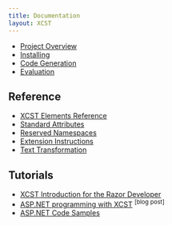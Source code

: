 ```yaml
---
title: Documentation
layout: XCST
---
```


- [Project Overview](overview.html)
- [Installing](installing.html)
- [Code Generation](code-generation.html)
- [Evaluation](evaluation.html)

Reference
---------
- [XCST Elements Reference](elements-ref.html)
- [Standard Attributes](standard-attributes.html)
- [Reserved Namespaces](reserved-namespaces.html)
- [Extension Instructions](extension-instructions.html)
- [Text Transformation](text-transformation.html)

Tutorials
---------
- [XCST Introduction for the Razor Developer](intro-for-razor-dev.html)
- [ASP.NET programming with XCST](/2016/04/aspnet-programming-with-xcst.html) <sup>[blog post]</sup>
- [ASP.NET Code Samples](https://github.com/maxtoroq/XCST-a/tree/master/samples)
